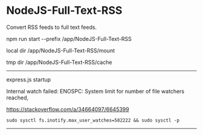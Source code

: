 # NodeJS-Full-Text-RSS
Convert RSS feeds to full text feeds.

npm run start --prefix /app/NodeJS-Full-Text-RSS

local dir
/app/NodeJS-Full-Text-RSS/mount

tmp dir
/app/NodeJS-Full-Text-RSS/cache

----

express.js startup

Internal watch failed: ENOSPC: System limit for number of file watchers reached,

https://stackoverflow.com/a/34664097/6645399
````
sudo sysctl fs.inotify.max_user_watches=582222 && sudo sysctl -p
````
----


